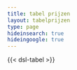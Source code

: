 ```yaml
---
title: tabel prijzen
layout: tabelprijzen
type: page
hideinsearch: true
hideingoogle: true
---
```



{{< dsl-tabel >}}
